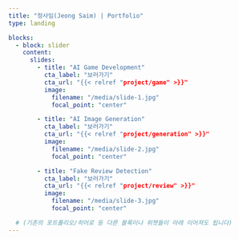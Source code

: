 ```yaml
---
title: "정사임(Jeong Saim) | Portfolio"
type: landing

blocks:
  - block: slider
    content:
      slides:
        - title: "AI Game Development"
          cta_label: "보러가기"
          cta_url: "{{< relref "project/game" >}}"
          image:
            filename: "/media/slide-1.jpg"
            focal_point: "center"

        - title: "AI Image Generation"
          cta_label: "보러가기"
          cta_url: "{{< relref "project/generation" >}}"
          image:
            filename: "/media/slide-2.jpg"
            focal_point: "center"

        - title: "Fake Review Detection"
          cta_label: "보러가기"
          cta_url: "{{< relref "project/review" >}}"
          image:
            filename: "/media/slide-3.jpg"
            focal_point: "center"

  # (기존의 포트폴리오/히어로 등 다른 블록이나 위젯들이 아래 이어져도 됩니다)
---
```

